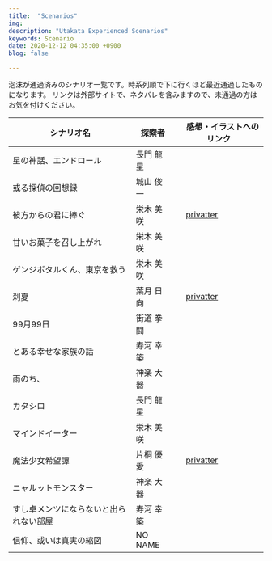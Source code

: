 ```yaml
---
title:  "Scenarios"
img: 
description: "Utakata Experienced Scenarios"
keywords: Scenario
date: 2020-12-12 04:35:00 +0900
blog: false

---
```


泡沫が通過済みのシナリオ一覧です。時系列順で下に行くほど最近通過したものになります。
リンクは外部サイトで、ネタバレを含みますので、未通過の方はお気を付けください。

|シナリオ名                              |探索者　|　感想・イラストへのリンク                      |
|----------------------------------------|-------|----------------------------------------------|
|星の神話、エンドロール                  |長門 龍星|                                              |
|或る探偵の回想録                        |城山 俊一|                                              |
|彼方からの君に捧ぐ                      |栄木 美咲|　[privatter](https://privatter.net/p/6334809)|
|甘いお菓子を召し上がれ                  |栄木 美咲|                                              |
|ゲンジボタルくん、東京を救う             |栄木 美咲|                                              |
|刹夏                                    |葉月 日向|　[privatter](https://privatter.net/p/6521061)|
|99月99日                                |街道 拳闘|                                             |
|とある幸せな家族の話                    |寿河 幸築|                                              |
|雨のち、                                |神楽 大器|                                              |
|カタシロ                                |長門 龍星|                                              |
|マインドイーター                        |栄木 美咲|                                              |
|魔法少女希望譚                          |片桐 優愛|　[privatter](https://privatter.net/p/6748859)|
|ニャルットモンスター                    |神楽 大器|                                              |
|すし卓メンツにならないと出られない部屋　|寿河 幸築|                                              |
|信仰、或いは真実の縮図                  |NO NAME  |                                              |
